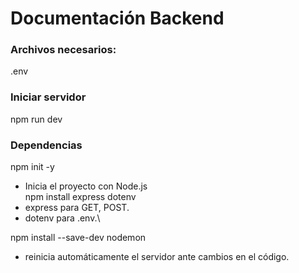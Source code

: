 # Documentación Backend

### Archivos necesarios:
.env

### Iniciar servidor
npm run dev

### Dependencias

npm init -y
* Inicia el proyecto con Node.js\
npm install express dotenv
* express para GET, POST. 
* dotenv para .env.\

npm install --save-dev nodemon
* reinicia automáticamente el servidor ante cambios en el código.



